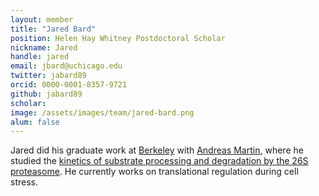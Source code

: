 ```yaml
---
layout: member
title: "Jared Bard"
position: Helen Hay Whitney Postdoctoral Scholar
nickname: Jared
handle: jared
email: jbard@uchicago.edu
twitter: jabard89
orcid: 0000-0001-8357-9721
github: jabard89
scholar: 
image: /assets/images/team/jared-bard.png
alum: false
---
```

Jared did his graduate work at [Berkeley][1] with [Andreas Martin][2], where he studied the [kinetics of substrate processing and degradation by the 26S proteasome][3]. He currently works on translational regulation during cell stress.

[1]:http://www.berkeley.edu
[2]:http://mcb.berkeley.edu/labs/martin/
[3]:https://pubmed.ncbi.nlm.nih.gov/30929903/
